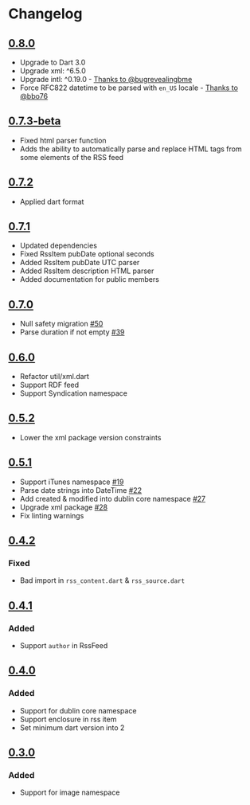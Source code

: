 # Changelog

## [0.8.0](https://pub.dev/packages/webfeed_revised/versions/0.8.0)
- Upgrade to Dart 3.0
- Upgrade xml: ^6.5.0
- Upgrade intl: ^0.19.0 - [Thanks to @bugrevealingbme](https://github.com/Peterkrol12/webfeed-revised/pull/10)
- Force RFC822 datetime to be parsed with `en_US` locale - [Thanks to @bbo76](https://github.com/Peterkrol12/webfeed-revised/pull/9)

## [0.7.3-beta](https://pub.dev/packages/webfeed_revised/versions/0.7.3-beta.1)
- Fixed html parser function
- Adds the ability to automatically parse and replace HTML tags from some elements of the RSS feed

## [0.7.2](https://pub.dev/packages/webfeed_revised/versions/0.7.2)
- Applied dart format

## [0.7.1](https://pub.dev/packages/webfeed_revised/versions/0.7.1)
- Updated dependencies
- Fixed RssItem pubDate optional seconds
- Added RssItem pubDate UTC parser
- Added RssItem description HTML parser
- Added documentation for public members

## [0.7.0](https://pub.dartlang.org/packages/webfeed/versions/0.7.0)
- Null safety migration [#50](https://github.com/witochandra/webfeed/pull/50)
- Parse duration if not empty [#39](https://github.com/witochandra/webfeed/pull/39)

## [0.6.0](https://pub.dartlang.org/packages/webfeed/versions/0.6.0)
- Refactor util/xml.dart
- Support RDF feed
- Support Syndication namespace

## [0.5.2](https://pub.dartlang.org/packages/webfeed/versions/0.5.2)
- Lower the xml package version constraints

## [0.5.1](https://pub.dartlang.org/packages/webfeed/versions/0.5.1)
- Support iTunes namespace [#19](https://github.com/witochandra/webfeed/pull/19)
- Parse date strings into DateTime [#22](https://github.com/witochandra/webfeed/pull/22)
- Add created & modified into dublin core namespace [#27](https://github.com/witochandra/webfeed/pull/27)
- Upgrade xml package [#28](https://github.com/witochandra/webfeed/issues/28) 
- Fix linting warnings

## [0.4.2](https://pub.dartlang.org/packages/webfeed/versions/0.4.2)
### Fixed
- Bad import in `rss_content.dart` & `rss_source.dart`

## [0.4.1](https://pub.dartlang.org/packages/webfeed/versions/0.4.1)
### Added
- Support `author` in RssFeed

## [0.4.0](https://pub.dartlang.org/packages/webfeed/versions/0.4.0)
### Added
- Support for dublin core namespace
- Support enclosure in rss item
- Set minimum dart version into 2

## [0.3.0](https://pub.dartlang.org/packages/webfeed/versions/0.3.0)
### Added
- Support for image namespace

